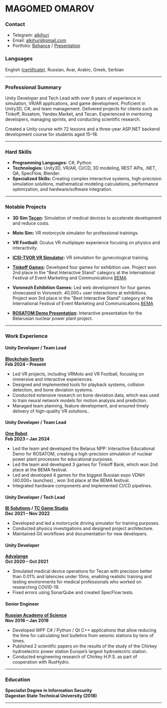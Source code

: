 # **MAGOMED OMAROV**

### **Contact**

- Telegram: [alkihuri](https://t.me/alkihuri)
- Email: [alkihuri@gmail.com](mailto:alkihuri@gmail.com)
- Portfolio: [Behance](https://www.behance.net/alkihuri) / [Presentation](https://www.canva.com/design/DAFXM4sg1js/96Dcw5otovRxzSQTQT9a1g/edit)

### **Languages**

English ([certificate](https://app.smalltalk2.me/cert/cde7ccb8)), Russian, Avar, Arabic, Greek, Serbian

---

### **Professional Summary**

Unity Developer and Tech Lead with over 8 years of experience in simulation, VR/AR applications, and game development. Proficient in Unity3D, C#, and team management. Delivered projects for clients such as Tinkoff, Rosatom, Yandex.Market, and Tecan. Experienced in mentoring developers, managing sprints, and conducting scientific research.



Created a Unity course with 72 lessons and a three-year ASP.NET backend development course for students aged 15–18.

---

### **Hard Skills**

- **Programming Languages:** C#, Python
- **Technologies:** Unity3D, VR/AR, CI/CD, 3D modeling, REST APIs, .NET, QA, SpecFlow, Blender.
- **Specialized Skills:** Creating complex interactive systems, high-precision simulation solutions, mathematical modeling calculations, performance optimization, and hardware/software integration.

---

### **Notable Projects**

- **3D Sim [Tecan](https://advalange.com/clients/tecan/3dsim):** Simulation of medical devices to accelerate development and reduce costs.

- **Moto Sim:** VR motorcycle simulator for professional trainings.

- **VR Football:** Oculus VR multiplayer experience focusing on physics and interactivity.

- **[ICSI-TVOR VR Simulator](https://www.behance.net/gallery/177295841/VR-EMBRYO):** VR simulation for gynecological training.

- **[Tinkoff Games](https://www.behance.net/gallery/184411589/TINKOFF-ACTIVITIES):** Developed four games for exhibition use. Project won 2nd place in the "Best Interactive Stand" category at the International Festival of Event Marketing and Communications [BEMA](https://bemafestival.ru/winners/t-bank-integracziya-v-it-piknik/)

- **Voronezh Exhibition Games:** Led web development for four games showcased in Voronezh. 40,000+ user interactions at exhibitions. Project won 3rd place in the "Best Interactive Stand" category at the International Festival of Event Marketing and Communications [BEMA](https://bemafestival.ru/winners/vystavochnyj-stend-voronezhskoj-oblasti-na-forume-vystavke-rossiya-na-vdnh)

- **[ROSATOM Demo Presentation](https://www.behance.net/gallery/185208741/ROSATOM-Belarusian-Nuclear-Power-Plant-project):** Interactive presentation for the Belarusian nuclear power plant project.

---
 
### **Work Experience**

#### **Unity Developer / Team Lead**

**[Blockchain Sports](https://bcsports.io/)**  
**Feb 2024 – Present**

- Led VR projects, including VRMoto and VR Football, focusing on immersive and interactive experiences.
- Designed and implemented tools for playback systems, collision detection, and bone deviation systems.
- Conducted extensive research on bone deviation data, which was used to train neural network models for motion analysis and prediction.
- Managed team planning, feature development, and ensured timely delivery of high-quality VR solutions..


#### **Unity Developer / Team Lead**

**[One Robot](https://onerobot.pro/)**  
**Feb 2023 – Jan 2024**

- Led the team and developed the Belarus NPP: Interactive Educational Demo for ROSATOM, creating a high-precision simulation of nuclear power plant processes for educational purposes. 
- Led the team and developed 3 games for Tinkoff Bank, which won  2nd place at the BEMA festival.
- Led and developed 4 games for the biggest Russian expo VDNH (40.000+  launches) , won 3rd place at the BEMA festival.
- Integrated hardware components and implemented CI/CD pipelines.

#### **Unity Developer / Tech Lead**

**[BI Solutions](https://trace-x.ru/about/?ysclid=m8cy77x7q0679441658) / [TC Game Studio](https://tcgs.dev/)**  
**Dec 2021 – Nov 2022**

- Developed and led a motorcycle driving simulator for training purposes.
- Conducted physics investigations and designed project architecture.
- Maintained Git workflows and documentation for new developers.

#### **Unity Developer**

**[Advalange](https://advalange.com/clients/tecan/3dsim)**  
**Oct 2020 – Oct 2021**

- Simulated medical device operations for Tecan with precision better than 0.01% and latencies under 10ms, enabling realistic training and testing environments for medical professionals who worked on researching COVID-19.
- Fixed errors using SonarQube and created SpecFlow tests. 

#### **Senior Engineer**

**[Russian Academy of Science](http://dbgsras.ru/)**  
**Nov 2016 – Jan 2019**

- Developed WPF C# / Python / Qt  C++ applications that allow reducing the time for calculating text bulletins from seismic stations by tens of times.
- Published 2 scientific papers on the results of the study of the Chirkey hydroelectric power station Europe’s largest hydroelectric station.
- Conducted engineering research of Chirkey H.P.S.  as part of cooperation with RusHydro.

---

### **Education**

**Specialist Degree in Information Security**  
**Dagestan State Technical University (2018)**

---


